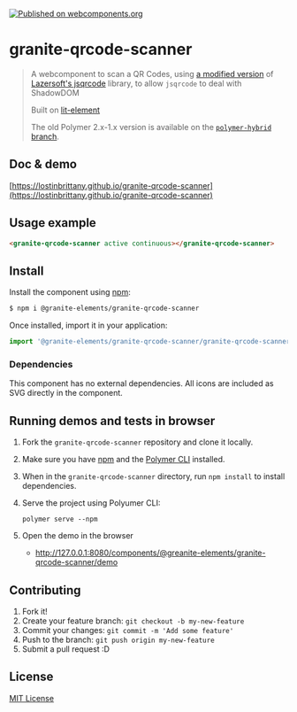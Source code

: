 [![Published on webcomponents.org](https://img.shields.io/badge/webcomponents.org-published-blue.svg)](https://www.webcomponents.org/element/LostInBrittany/granite-qrcode-scanner)

# granite-qrcode-scanner

> A webcomponent to scan a QR Codes,
> using [a modified version](https://github.com/LostInBrittany/jsqrcode) of [Lazersoft's jsqrcode](https://github.com/LazerSoft/jsqrcode) library, to allow `jsqrcode` to deal with ShadowDOM
>
>
> Built on [lit-element](https://github.com/Polymer/lit-element)
>
> The old Polymer 2.x-1.x version is available on the [`polymer-hybrid` branch](https://github.com/LostInBrittany/granite-qrcode-decoder/tree/polymer-hybrid).

## Doc & demo

[https://lostinbrittany.github.io/granite-qrcode-scanner](https://lostinbrittany.github.io/granite-qrcode-scanner)


## Usage example

<!--
```
<custom-element-demo>
  <template>
    <script src="@webcomponents/webcomponentsjs/webcomponents-bundle.js"></script>
    <script src="@granite-elements/granite-qrcode-decoder/granite-qrcode-scanner.js"></script>
    <next-code-block></next-code-block>
  </template>
</custom-element-demo>
```
-->
```html
<granite-qrcode-scanner active continuous></granite-qrcode-scanner>
```

## Install



Install the component using [npm](https://www.npmjs.com/):

```sh
$ npm i @granite-elements/granite-qrcode-scanner 
```

Once installed, import it in your application:

```js
import '@granite-elements/granite-qrcode-scanner/granite-qrcode-scanner.js';
```

### Dependencies

This component has no external dependencies. All icons are included as SVG directly in the component.


## Running demos and tests in browser

1. Fork the `granite-qrcode-scanner` repository and clone it locally.

1. Make sure you have [npm](https://www.npmjs.com/) 
and the [Polymer CLI](https://www.polymer-project.org/3.0/docs/tools/polymer-cli) installed.

1. When in the `granite-qrcode-scanner` directory, run `npm install` to install dependencies.

1. Serve the project using Polyumer CLI:

    `polymer serve --npm`

1. Open the demo in the browser

    - http://127.0.0.1:8080/components/@greanite-elements/granite-qrcode-scanner/demo


## Contributing

1. Fork it!
2. Create your feature branch: `git checkout -b my-new-feature`
3. Commit your changes: `git commit -m 'Add some feature'`
4. Push to the branch: `git push origin my-new-feature`
5. Submit a pull request :D

## License

[MIT License](http://opensource.org/licenses/MIT)
